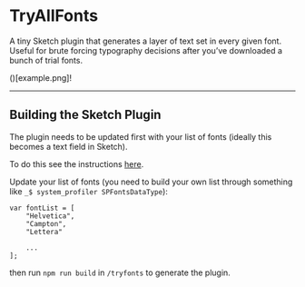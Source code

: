 # TryAllFonts
A tiny Sketch plugin that generates a layer of text set in every given font. Useful for brute forcing typography decisions after you’ve downloaded a bunch of trial fonts.

()[example.png]!

---

## Building the Sketch Plugin
The plugin needs to be updated first with your list of fonts (ideally this becomes a text field in Sketch). 

To do this see the instructions [here](https://developer.sketchapp.com/guides/first-plugin/).

Update your list of fonts (you need to build your own list through something like `_$ system_profiler SPFontsDataType`):

```
var fontList = [
	"Helvetica",
	"Campton",
	"Lettera"
	
	...
];
```

then run `npm run build` in `/tryfonts` to generate the plugin.
